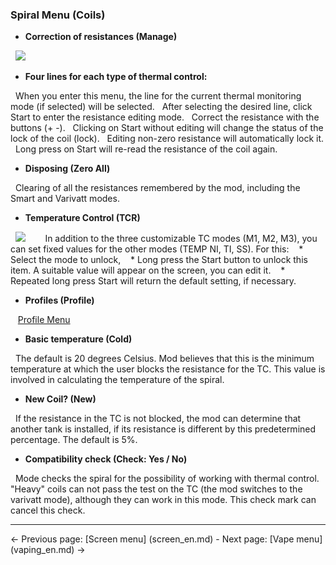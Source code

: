 ### __Spiral Menu (Coils)__

* __Correction of resistances (Manage)__

  ![](http://i345.photobucket.com/albums/p374/ClockSelect/eVic/coils_zpsn29ef1h5.png)

* __Four lines for each type of thermal control:__

  When you enter this menu, the line for the current thermal monitoring mode (if selected) will be selected.
  After selecting the desired line, click Start to enter the resistance editing mode.
  Correct the resistance with the buttons (+ -).
  Clicking on Start without editing will change the status of the lock of the coil (lock).
  Editing non-zero resistance will automatically lock it.
  Long press on Start will re-read the resistance of the coil again.

* __Disposing (Zero All)__

  Clearing of all the resistances remembered by the mod, including the Smart and Varivatt modes.

* __Temperature Control (TCR)__

  ![](https://www.dropbox.com/s/n09iy9nu57jnv18/tcrset.png?dl=1)
      
In addition to the three customizable TC modes (M1, M2, M3), you can set fixed values ​​for the other modes (TEMP NI, TI, SS). For this:
   * Select the mode to unlock,
   * Long press the Start button to unlock this item. A suitable value will appear on the screen, you can edit it.
   * Repeated long press Start will return the default setting, if necessary.

* __Profiles (Profile)__

   [Profile Menu](profiles_en.md)

* __Basic temperature (Cold)__

  The default is 20 degrees Celsius. Mod believes that this is the minimum temperature at which the user blocks the resistance for the TC. This value is involved in calculating the temperature of the spiral.

* __New Coil? (New)__

  If the resistance in the TC is not blocked, the mod can determine that another tank is installed, if its resistance is different by this predetermined percentage. The default is 5%.

* __Compatibility check (Check: Yes / No)__

  Mode checks the spiral for the possibility of working with thermal control. "Heavy" coils can not pass the test on the TC (the mod switches to the varivatt mode), although they can work in this mode. This check mark can cancel this check.

-----

← Previous page: [Screen menu] (screen_en.md) - Next page: [Vape menu] (vaping_en.md) →
